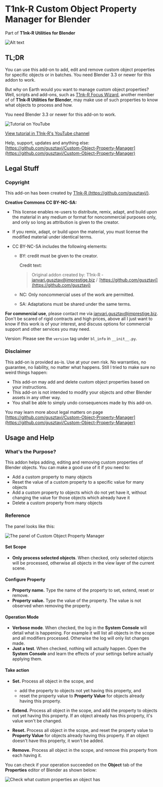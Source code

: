 # T1nk-R Custom Object Property Manager for Blender

Part of **T1nk-R Utilities for Blender**

![Alt text](art/repo-card--Custom-Object-Property-Manager.png)

## TL;DR

You can use this add-on to add, edit and remove custom object properties for specific objects or in batches. You need Blender 3.3 or newer for this addon to work.

But why on Earth would you want to manage custom object properties? Well, scripts and add-ons, such as [T1nk-R Focus Wizard](https://github.com/gusztavj/Focus-Wizard), another member of of **T1nk-R Utilities for Blender**, may make use of such properties to know what objects to process and how.

You need Blender 3.3 or newer for this add-on to work.

![Tutorial on YouTube](art/tutorial.jpg)

[View tutorial in T1nk-R's YouTube channel](https://youtu.be/d30eEzWqiQI)

Help, support, updates and anything else: [https://github.com/gusztavj/Custom-Object-Property-Manager](https://github.com/gusztavj/Custom-Object-Property-Manager)

## Legal Stuff

### Copyright

This add-on has been created by [T1nk-R (https://github.com/gusztavj/)](https://github.com/gusztavj/).

**Creative Commons CC BY-NC-SA:**

* This license enables re-users to distribute, remix, adapt, and build upon the material in any medium or format for noncommercial purposes only, and only so long as attribution is given to the creator.
* If you remix, adapt, or build upon the material, you must license the modified material under identical terms.

* CC BY-NC-SA includes the following elements:

  * BY: credit must be given to the creator.

    Credit text:
    > Original addon created by: T1nk-R - [janvari.gusztav@imprestige.biz](mailto:janvari.gusztav@imprestige.biz) / [https://github.com/gusztavj](https://github.com/gusztavj)

  * NC: Only noncommercial uses of the work are permitted.
  * SA: Adaptations must be shared under the same terms.

**For commercial use**, please contact me via [janvari.gusztav@imprestige.biz](mailto:janvari.gusztav@imprestige.biz). Don't be scared of rigid contracts and high prices, above all I just want to know if this work is of your interest, and discuss options for commercial support and other services you may need.

Version: Please see the `version` tag under `bl_info` in `__init__.py`.

### Disclaimer

This add-on is provided as-is. Use at your own risk. No warranties, no guarantee, no liability, no matter what happens. Still I tried to make sure no weird things happen:

* This add-on may add and delete custom object properties based on your instructions.
* This add-on is not intended to modify your objects and other Blender assets in any other way.
* You shall be able to simply undo consequences made by this add-on.

You may learn more about legal matters on page [https://github.com/gusztavj/Custom-Object-Property-Manager](https://github.com/gusztavj/Custom-Object-Property-Manager)

## Usage and Help

### What's the Purpose?

This addon helps adding, editing and removing custom properties of Blender objects. You can make a good use of it if you need to:

* Add a custom property to many objects
* Reset the value of a custom property to a specific value for many objects
* Add a custom property to objects which do not yet have it, without changing the value for those objects which already have it
* Delete a custom property from many objects

### Reference

The panel looks like this:

![The panel of Custom Object Property Manager](art/panel.png)

#### Set Scope

* **Only process selected objects**. When checked, only selected objects will be processed, otherwise all objects in the view layer of the current scene.

#### Configure Property

* **Property name.** Type the name of the property to set, extend, reset or remove.
* **Property value.** Type the value of the property. The value is not observed when removing the property.

#### Operation Mode

* **Verbose mode**. When checked, the log in the **System Console** will detail what is happening. For example it will list all objects in the scope and all modifiers processed. Otherwise the log will only list changes made.
* **Just a test**. When checked, nothing will actually happen. Open the **System Console** and learn the effects of your settings before actually applying them.

#### Take action

* **Set.** Process all object in the scope, and
  * add the property to objects not yet having this property, and
  * reset the property value to **Property Value** for objects already having this property.

* **Extend.** Process all object in the scope, and add the property to objects not yet having this property. If an object already has this property, it's value won't be changed.

* **Reset.** Process all object in the scope, and reset the property value to **Property Value** for objects already having this property. If an object doesn't have this property, it won't be added.

* **Remove.** Process all object in the scope, and remove this property from each having it.

You can check if your operation succeeded on the **Object** tab of the **Properties** editor of Blender as shown below:

![Check what custom properties an object has](art/view.png)
